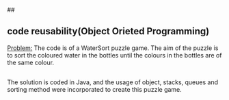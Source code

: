 ##<Development>
 
## code reusability(Object Orieted Programming)

<Problem:>
The code is of a WaterSort puzzle game.
The aim of the puzzle is to sort the coloured water in the bottles until the colours in the bottles are of the same colour.

 
 ## <Solution :>
The solution is coded in Java, and the usage of object, stacks, queues and sorting method were incorporated to create this puzzle game.
